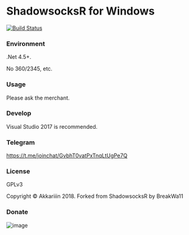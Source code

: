 ShadowsocksR for Windows
=======================

[![Build Status]][Appveyor]


### Environment

.Net 4.5+.

No 360/2345, etc.


### Usage

Please ask the merchant.

### Develop

Visual Studio 2017 is recommended.

### Telegram

https://t.me/joinchat/GvbhT0vatPxTnqLtUgPe7Q

### License

GPLv3

Copyright © Akkariiin 2018. Forked from ShadowsocksR by BreakWa11

[Appveyor]:       https://ci.appveyor.com/project/Akkariiin/shadowsocksr-csharp
[Build Status]:   https://ci.appveyor.com/api/projects/status/ey901turnakim5nv/branch/master?svg=true


### Donate

![image](https://raw.githubusercontent.com/SoDa-GitHub/shadowsocksrr-csharp/master/donate.jpg)
